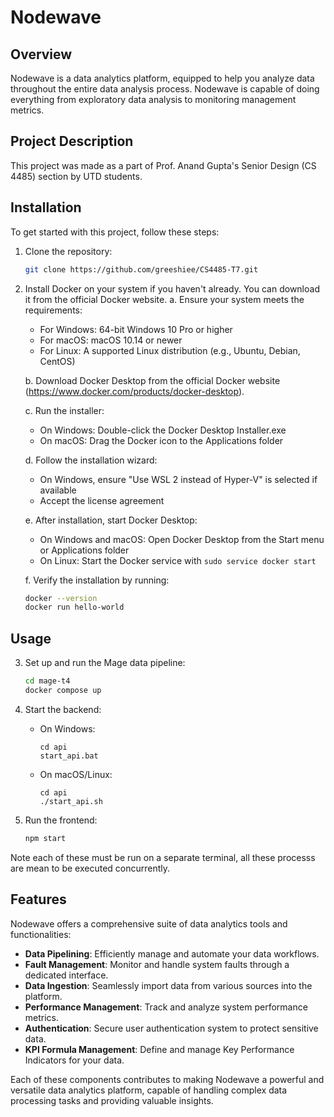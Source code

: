 # Nodewave

## Overview

Nodewave is a data analytics platform, equipped to help you analyze data throughout the entire data analysis process. Nodewave is capable of doing everything from exploratory data analysis to monitoring management metrics. 

## Project Description

This project was made as a part of Prof. Anand Gupta's Senior Design (CS 4485) section by UTD students. 

## Installation

To get started with this project, follow these steps:

1. Clone the repository:
   ```bash
   git clone https://github.com/greeshiee/CS4485-T7.git
   ```
2. Install Docker on your system if you haven't already. You can download it from the official Docker website.
  a. Ensure your system meets the requirements:
      - For Windows: 64-bit Windows 10 Pro or higher
      - For macOS: macOS 10.14 or newer
      - For Linux: A supported Linux distribution (e.g., Ubuntu, Debian, CentOS)

   b. Download Docker Desktop from the official Docker website (https://www.docker.com/products/docker-desktop).

   c. Run the installer:
      - On Windows: Double-click the Docker Desktop Installer.exe
      - On macOS: Drag the Docker icon to the Applications folder

   d. Follow the installation wizard:
      - On Windows, ensure "Use WSL 2 instead of Hyper-V" is selected if available
      - Accept the license agreement

   e. After installation, start Docker Desktop:
      - On Windows and macOS: Open Docker Desktop from the Start menu or Applications folder
      - On Linux: Start the Docker service with `sudo service docker start`

   f. Verify the installation by running:
      ```bash
      docker --version
      docker run hello-world
      ```

## Usage

3. Set up and run the Mage data pipeline:
   ```bash
   cd mage-t4
   docker compose up
   ```

4. Start the backend:
   - On Windows:
     ```
     cd api
     start_api.bat
     ```
   - On macOS/Linux:
     ```
     cd api
     ./start_api.sh
     ```

5. Run the frontend:
   ```bash
   npm start
   ```

Note each of these must be run on a separate terminal, all these processs are mean to be executed concurrently. 

## Features

Nodewave offers a comprehensive suite of data analytics tools and functionalities:

- **Data Pipelining**: Efficiently manage and automate your data workflows.
- **Fault Management**: Monitor and handle system faults through a dedicated interface.
- **Data Ingestion**: Seamlessly import data from various sources into the platform.
- **Performance Management**: Track and analyze system performance metrics.
- **Authentication**: Secure user authentication system to protect sensitive data.
- **KPI Formula Management**: Define and manage Key Performance Indicators for your data.

Each of these components contributes to making Nodewave a powerful and versatile data analytics platform, capable of handling complex data processing tasks and providing valuable insights.
